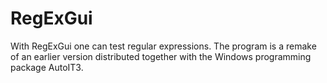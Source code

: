 # RegExGui
With RegExGui one can test regular expressions. The program is a remake of an earlier version distributed together with the Windows programming package AutoIT3.
